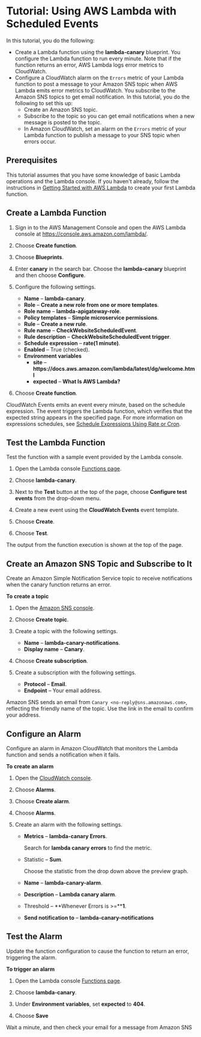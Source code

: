 # Tutorial: Using AWS Lambda with Scheduled Events<a name="with-scheduledevents-example"></a>

In this tutorial, you do the following:
+ Create a Lambda function using the **lambda\-canary** blueprint\. You configure the Lambda function to run every minute\. Note that if the function returns an error, AWS Lambda logs error metrics to CloudWatch\. 
+ Configure a CloudWatch alarm on the `Errors` metric of your Lambda function to post a message to your Amazon SNS topic when AWS Lambda emits error metrics to CloudWatch\. You subscribe to the Amazon SNS topics to get email notification\. In this tutorial, you do the following to set this up:
  + Create an Amazon SNS topic\.
  + Subscribe to the topic so you can get email notifications when a new message is posted to the topic\.
  + In Amazon CloudWatch, set an alarm on the `Errors` metric of your Lambda function to publish a message to your SNS topic when errors occur\.

## Prerequisites<a name="with-scheduled-events-prepare"></a>

This tutorial assumes that you have some knowledge of basic Lambda operations and the Lambda console\. If you haven't already, follow the instructions in [Getting Started with AWS Lambda](getting-started.md) to create your first Lambda function\.

## Create a Lambda Function<a name="tutorial-scheduled-events-create-function"></a>

1. Sign in to the AWS Management Console and open the AWS Lambda console at [https://console\.aws\.amazon\.com/lambda/](https://console.aws.amazon.com/lambda/)\.

1. Choose **Create function**\.

1. Choose **Blueprints**\.

1. Enter **canary** in the search bar\. Choose the **lambda\-canary** blueprint and then choose **Configure**\.

1. Configure the following settings\.
   + **Name** – **lambda\-canary**\.
   + **Role** – **Create a new role from one or more templates**\.
   + **Role name** – **lambda\-apigateway\-role**\.
   + **Policy templates** – **Simple microservice permissions**\.
   + **Rule** – **Create a new rule**\.
   + **Rule name** – **CheckWebsiteScheduledEvent**\.
   + **Rule description** – **CheckWebsiteScheduledEvent trigger**\.
   + **Schedule expression** – **rate\(1 minute\)**\.
   + **Enabled** – True \(checked\)\.
   + **Environment variables**
     + **site** – **https://docs\.aws\.amazon\.com/lambda/latest/dg/welcome\.html**
     + **expected** – **What Is AWS Lambda?**

1. Choose **Create function**\.

CloudWatch Events emits an event every minute, based on the schedule expression\. The event triggers the Lambda function, which verifies that the expected string appears in the specified page\. For more information on expressions schedules, see [Schedule Expressions Using Rate or Cron](tutorial-scheduled-events-schedule-expressions.md)\.

## Test the Lambda Function<a name="tutorial-scheduled-events-test-function"></a>

Test the function with a sample event provided by the Lambda console\.

1. Open the Lambda console [Functions page](https://console.aws.amazon.com/lambda/home#/functions)\.

1. Choose **lambda\-canary**\.

1. Next to the **Test** button at the top of the page, choose **Configure test events** from the drop\-down menu\.

1. Create a new event using the **CloudWatch Events** event template\.

1. Choose **Create**\.

1. Choose **Test**\.

The output from the function execution is shown at the top of the page\.

## Create an Amazon SNS Topic and Subscribe to It<a name="tutorial-scheduled-events-subscribe-sns"></a>

Create an Amazon Simple Notification Service topic to receive notifications when the canary function returns an error\.

**To create a topic**

1. Open the [Amazon SNS console](https://console.aws.amazon.com/sns)\.

1. Choose **Create topic**\.

1. Create a topic with the following settings\.
   + **Name** – **lambda\-canary\-notifications**\.
   + **Display name** – **Canary**\.

1. Choose **Create subscription**\.

1. Create a subscription with the following settings\.
   + **Protocol** – **Email**\.
   + **Endpoint** – Your email address\.

Amazon SNS sends an email from `Canary <no-reply@sns.amazonaws.com>`, reflecting the friendly name of the topic\. Use the link in the email to confirm your address\.

## Configure an Alarm<a name="tutorial-scheduled-events-create-alarm"></a>

Configure an alarm in Amazon CloudWatch that monitors the Lambda function and sends a notification when it fails\.

**To create an alarm**

1. Open the [CloudWatch console](https://console.aws.amazon.com/cloudwatch)\.

1. Choose **Alarms**\.

1. Choose **Create alarm**\.

1. Choose **Alarms**\.

1. Create an alarm with the following settings\.
   + **Metrics** – **lambda\-canary Errors**\.

     Search for **lambda canary errors** to find the metric\.
   + Statistic – **Sum**\.

     Choose the statistic from the drop down above the preview graph\.
   + **Name** – **lambda\-canary\-alarm**\.
   + **Description** – **Lambda canary alarm**\.
   + Threshold – **Whenever Errors is >=****1**\.
   + **Send notification to** – **lambda\-canary\-notifications**

## Test the Alarm<a name="tutorial-scheduled-events-test-function-again"></a>

Update the function configuration to cause the function to return an error, triggering the alarm\.

**To trigger an alarm**

1. Open the Lambda console [Functions page](https://console.aws.amazon.com/lambda/home#/functions)\.

1. Choose **lambda\-canary**\.

1. Under **Environment variables**, set **expected** to **404**\.

1. Choose **Save**

Wait a minute, and then check your email for a message from Amazon SNS